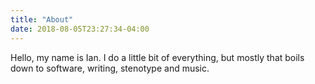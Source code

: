 ```yaml
---
title: "About"
date: 2018-08-05T23:27:34-04:00
---
```


Hello, my name is Ian. I do a little bit of everything, but mostly that boils down to software, writing, stenotype and music. 

